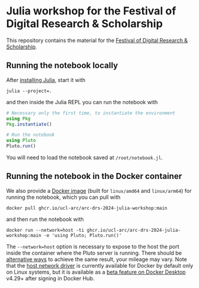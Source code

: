 # Julia workshop for the Festival of Digital Research & Scholarship

This repository contains the material for the [Festival of Digital Research & Scholarship](https://www.ucl.ac.uk/advanced-research-computing/events/2024/jun/festival-digital-research-scholarship).

## Running the notebook locally

After [installing Julia](https://julialang.org/downloads/), start it with
```
julia --project=.
```

and then inside the Julia REPL you can run the notebook with

```julia
# Necessary only the first time, to instantiate the environment
using Pkg
Pkg.instantiate()

# Run the notebook
using Pluto
Pluto.run()
```

You will need to load the notebook saved at `/root/notebook.jl`.

## Running the notebook in the Docker container

We also provide a [Docker image](https://github.com/UCL-ARC/arc-drs-2024-julia-workshop/pkgs/container/arc-drs-2024-julia-workshop) (built for `linux/amd64` and `linux/arm64`) for running the notebook, which you can pull with

```
docker pull ghcr.io/ucl-arc/arc-drs-2024-julia-workshop:main
```

and then run the notebook with

```
docker run --network=host -ti ghcr.io/ucl-arc/arc-drs-2024-julia-workshop:main -e 'using Pluto; Pluto.run()'
```

The `--network=host` option is necessary to expose to the host the port inside the container where the Pluto server is running.
There should be [alternative ways](https://stackoverflow.com/a/30116292) to achieve the same result, your mileage may vary.
Note that the [host network driver](https://docs.docker.com/network/drivers/host/) is currently available for Docker by default only on Linux systems, but it is available as a [beta feature on Docker Desktop](https://docs.docker.com/network/drivers/host/#docker-desktop) v4.29+ after signing in Docker Hub.
